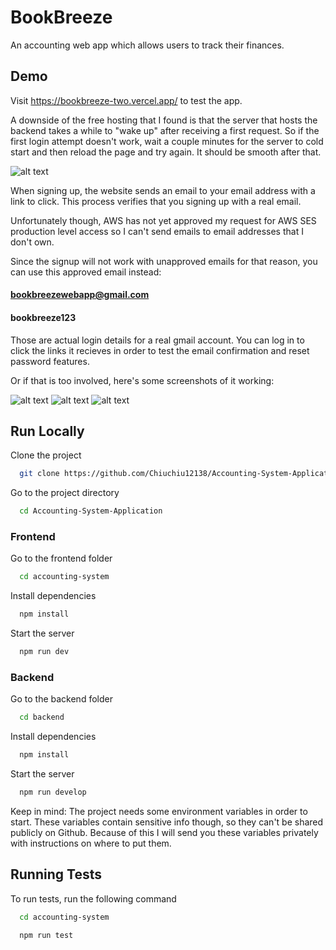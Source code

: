 # BookBreeze

An accounting web app which allows users to track their finances.

## Demo

Visit https://bookbreeze-two.vercel.app/ to test the app.

A downside of the free hosting that I found is that the server that hosts the backend takes a while to "wake up" after receiving a first request. So if the first login attempt doesn't work, wait a couple minutes for the server to cold start and then reload the page and try again. It should be smooth after that.

![alt text](https://i.imgur.com/0loWoJJ.png)

When signing up, the website sends an email to your email address with a link to click. This process verifies that you signing up with a real email.

Unfortunately though, AWS has not yet approved my request for AWS SES production level access so I can't send emails to email addresses that I don't own.

Since the signup will not work with unapproved emails for that reason, you can use this approved email instead:

#### bookbreezewebapp@gmail.com

#### bookbreeze123

Those are actual login details for a real gmail account. You can log in to click the links it recieves in order to test the email confirmation and reset password features.

Or if that is too involved, here's some screenshots of it working:

![alt text](https://i.imgur.com/bkujPlP.png)
![alt text](https://i.imgur.com/FuXDCl1.png)
![alt text](https://i.imgur.com/CNlKWyB.png)

## Run Locally

Clone the project

```bash
  git clone https://github.com/Chiuchiu12138/Accounting-System-Application.git
```

Go to the project directory

```bash
  cd Accounting-System-Application
```

### Frontend

Go to the frontend folder

```bash
  cd accounting-system
```

Install dependencies

```bash
  npm install
```

Start the server

```bash
  npm run dev
```

### Backend

Go to the backend folder

```bash
  cd backend
```

Install dependencies

```bash
  npm install
```

Start the server

```bash
  npm run develop
```

Keep in mind: The project needs some environment variables in order to start. These variables contain sensitive info though, so they can't be shared publicly on Github. Because of this I will send you these variables privately with instructions on where to put them.

## Running Tests

To run tests, run the following command

```bash
  cd accounting-system
```

```bash
  npm run test
```
